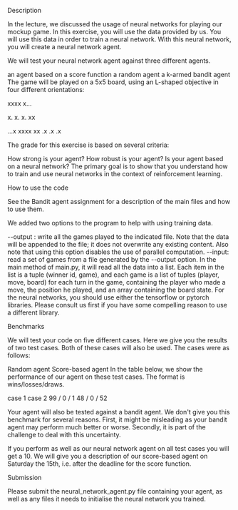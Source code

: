 Description

In the lecture, we discussed the usage of neural networks for playing our mockup game. In this exercise, you will use the data provided by us. You will use this data in order to train a neural network. With this neural network, you will create a neural network agent.

We will test your neural network agent against three different agents.

an agent based on a score function
a random agent
a k-armed bandit agent
The game will be played on a 5x5 board, using an L-shaped objective in four different orientations:

xxxx
x...

x.
x.
x.
xx

...x
xxxx	xx
.x
.x
.x








The grade for this exercise is based on several criteria:

How strong is your agent?
How robust is your agent?
Is your agent based on a neural network?
The primary goal is to show that you understand how to train and use neural networks in the context of reinforcement learning.



How to use the code

See the Bandit agent assignment for a description of the main files and how to use them.

We added two options to the program to help with using training data.

--output <filename>: write all the games played to the indicated file. Note that the data will be appended to the file; it does not overwrite any existing content. Also note that using this option disables the use of parallel computation.
--input: read a set of games from a file generated by the --output option. In the main method of main.py, it will read all the data into a list. Each item in the list is a tuple (winner id, game), and each game is a list of tuples (player, move, board) for each turn in the game, containing the player who made a move, the position he played, and an array containing the board state.
For the neural networks, you should use either the tensorflow or pytorch libraries. Please consult us first if you have some compelling reason to use a different library.

Benchmarks

We will test your code on five different cases. Here we give you the results of two test cases. Both of these cases will also be used. The cases were as follows:

Random agent
Score-based agent
In the table below, we show the performance of our agent on these test cases. The format is wins/losses/draws.

case 1	case 2
99 / 0 / 1	48 / 0 / 52

Your agent will also be tested against a bandit agent. We don't give you this benchmark for several reasons. First, it might be misleading as your bandit agent may perform much better or worse. Secondly, it is part of the challenge to deal with this uncertainty.

If you perform as well as our neural network agent on all test cases you will get a 10. We will give you a description of our score-based agent on Saturday the 15th, i.e. after the deadline for the score function.

Submission

Please submit the neural_network_agent.py file containing your agent, as well as any files it needs to initialise the neural network you trained.
